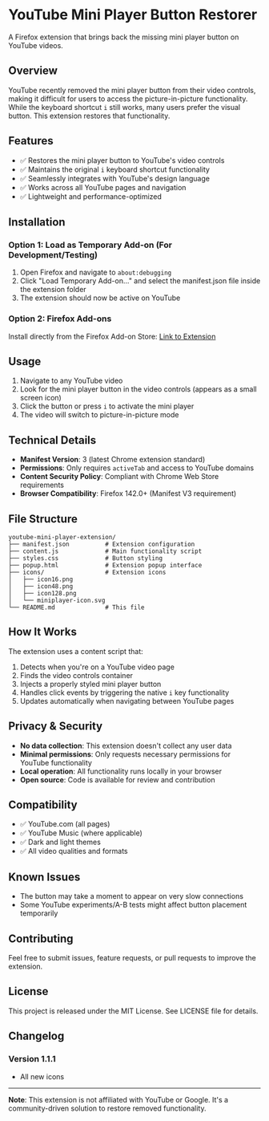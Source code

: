 # YouTube Mini Player Button Restorer

A Firefox extension that brings back the missing mini player button on YouTube videos.

## Overview

YouTube recently removed the mini player button from their video controls, making it difficult for users to access the picture-in-picture functionality. While the keyboard shortcut `i` still works, many users prefer the visual button. This extension restores that functionality.

## Features

- ✅ Restores the mini player button to YouTube's video controls
- ✅ Maintains the original `i` keyboard shortcut functionality  
- ✅ Seamlessly integrates with YouTube's design language
- ✅ Works across all YouTube pages and navigation
- ✅ Lightweight and performance-optimized

## Installation

### Option 1: Load as Temporary Add-on (For Development/Testing)

1. Open Firefox and navigate to `about:debugging`
2. Click "Load Temporary Add-on..." and select the manifest.json file inside the extension folder
3. The extension should now be active on YouTube

### Option 2: Firefox Add-ons

Install directly from the Firefox Add-on Store: [Link to Extension](https://addons.mozilla.org/en-US/firefox/addon/yt-mini-player-button-restorer/)

## Usage

1. Navigate to any YouTube video
2. Look for the mini player button in the video controls (appears as a small screen icon)
3. Click the button or press `i` to activate the mini player
4. The video will switch to picture-in-picture mode

## Technical Details

- **Manifest Version**: 3 (latest Chrome extension standard)
- **Permissions**: Only requires `activeTab` and access to YouTube domains
- **Content Security Policy**: Compliant with Chrome Web Store requirements
- **Browser Compatibility**: Firefox 142.0+ (Manifest V3 requirement)

## File Structure

```
youtube-mini-player-extension/
├── manifest.json          # Extension configuration
├── content.js             # Main functionality script
├── styles.css             # Button styling
├── popup.html             # Extension popup interface
├── icons/                 # Extension icons
│   ├── icon16.png
│   ├── icon48.png
│   ├── icon128.png
│   └── miniplayer-icon.svg
└── README.md              # This file
```

## How It Works

The extension uses a content script that:

1. Detects when you're on a YouTube video page
2. Finds the video controls container
3. Injects a properly styled mini player button
4. Handles click events by triggering the native `i` key functionality
5. Updates automatically when navigating between YouTube pages

## Privacy & Security

- **No data collection**: This extension doesn't collect any user data
- **Minimal permissions**: Only requests necessary permissions for YouTube functionality
- **Local operation**: All functionality runs locally in your browser
- **Open source**: Code is available for review and contribution

## Compatibility

- ✅ YouTube.com (all pages)
- ✅ YouTube Music (where applicable)
- ✅ Dark and light themes
- ✅ All video qualities and formats

## Known Issues

- The button may take a moment to appear on very slow connections
- Some YouTube experiments/A-B tests might affect button placement temporarily

## Contributing

Feel free to submit issues, feature requests, or pull requests to improve the extension.

## License

This project is released under the MIT License. See LICENSE file for details.

## Changelog

### Version 1.1.1
- All new icons

---

**Note**: This extension is not affiliated with YouTube or Google. It's a community-driven solution to restore removed functionality.
